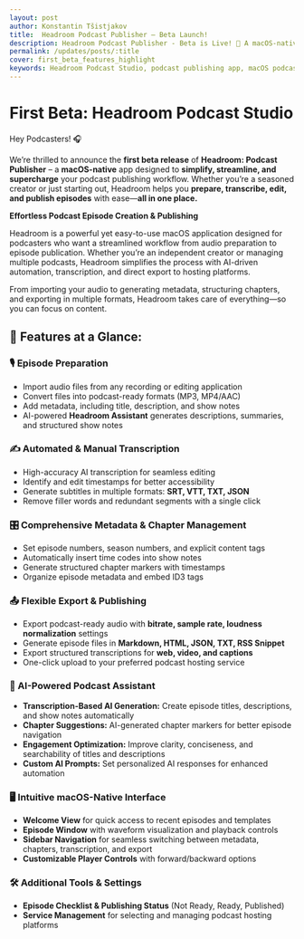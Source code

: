 ```yaml
---
layout: post
author: Konstantin Tšistjakov
title:  Headroom Podcast Publisher – Beta Launch!
description: Headroom Podcast Publisher - Beta is Live! 🚀 A macOS-native app that simplifies podcast publishing with AI transcription, smart metadata, and one-click export. Be among the first to try it and shape the future of podcasting!
permalink: /updates/posts/:title
cover: first_beta_features_highlight
keywords: Headroom Podcast Studio, podcast publishing app, macOS podcast app, podcast workflow, audio preparation, podcast transcription, episode editing, podcast metadata, podcast chapters, AI-driven podcast tools, podcast exporting, podcast hosting, podcast transcription tools, episode creation, macOS podcast tools, podcast automation, Headroom Podcast Publisher, audio conversion, metadata management, AI-powered podcast assistant, episode titles, show notes, podcast accessibility, podcast subtitles, podcast chapter markers, ID3 tags, loudness normalization, podcast publishing, AI podcast features, podcast SEO, macOS-native podcast app, podcast episode management, custom AI prompts, podcast service management
---
```


# First Beta: Headroom Podcast Studio

Hey Podcasters! 🎧

We’re thrilled to announce the **first beta release** of **Headroom: Podcast Publisher** – a **macOS-native** app designed to **simplify, streamline, and supercharge** your podcast publishing workflow. Whether you’re a seasoned creator or just starting out, Headroom helps you **prepare, transcribe, edit, and publish episodes** with ease—**all in one place.**

**Effortless Podcast Episode Creation & Publishing**

Headroom is a powerful yet easy-to-use macOS application designed for podcasters who want a streamlined workflow from audio preparation to episode publication. Whether you’re an independent creator or managing multiple podcasts, Headroom simplifies the process with AI-driven automation, transcription, and direct export to hosting platforms.

From importing your audio to generating metadata, structuring chapters, and exporting in multiple formats, Headroom takes care of everything—so you can focus on content.

## **🚀 Features at a Glance:**

### **🎙 Episode Preparation**

- Import audio files from any recording or editing application
- Convert files into podcast-ready formats (MP3, MP4/AAC)
- Add metadata, including title, description, and show notes
- AI-powered **Headroom Assistant** generates descriptions, summaries, and structured show notes

### **✍️ Automated & Manual Transcription**

- High-accuracy AI transcription for seamless editing
- Identify and edit timestamps for better accessibility
- Generate subtitles in multiple formats: **SRT, VTT, TXT, JSON**
- Remove filler words and redundant segments with a single click

### **🎛 Comprehensive Metadata & Chapter Management**

- Set episode numbers, season numbers, and explicit content tags
- Automatically insert time codes into show notes
- Generate structured chapter markers with timestamps
- Organize episode metadata and embed ID3 tags

### **📤 Flexible Export & Publishing**

- Export podcast-ready audio with **bitrate, sample rate, loudness normalization** settings
- Generate episode files in **Markdown, HTML, JSON, TXT, RSS Snippet**
- Export structured transcriptions for **web, video, and captions**
- One-click upload to your preferred podcast hosting service

### **🤖 AI-Powered Podcast Assistant**

- **Transcription-Based AI Generation:** Create episode titles, descriptions, and show notes automatically
- **Chapter Suggestions:** AI-generated chapter markers for better episode navigation
- **Engagement Optimization:** Improve clarity, conciseness, and searchability of titles and descriptions
- **Custom AI Prompts:** Set personalized AI responses for enhanced automation

### **🖥 Intuitive macOS-Native Interface**

- **Welcome View** for quick access to recent episodes and templates
- **Episode Window** with waveform visualization and playback controls
- **Sidebar Navigation** for seamless switching between metadata, chapters, transcription, and export
- **Customizable Player Controls** with forward/backward options

### **🛠 Additional Tools & Settings**

- **Episode Checklist & Publishing Status** (Not Ready, Ready, Published)
- **Service Management** for selecting and managing podcast hosting platforms